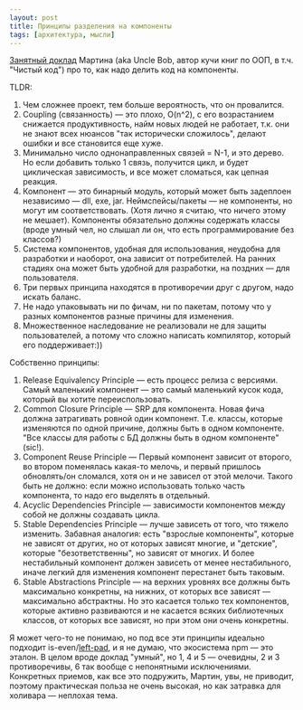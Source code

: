 ```yaml
---
layout: post
title: Принципы разделения на компоненты
tags: [архитектура, мысли]
---
```

[Занятный доклад](https://www.youtube.com/watch?v=N7agCpAYp1Q) Мартина (aka Uncle Bob, автор кучи книг по ООП, в т.ч. "Чистый код") про то, как надо делить код на компоненты.

TLDR:
1. Чем сложнее проект, тем больше вероятность, что он провалится. 
2. Coupling (связанность) — это плохо, O(n^2), с его возрастанием снижается продуктивность, найм новых людей не работает, т.к. они не знают всех нюансов "так исторически сложилось", делают ошибки и все становится еще хуже.
3. Минимально число однонаправленных связей = N-1, и это дерево. Но если добавить только 1 связь, получится цикл, и будет циклическая зависимость, и все может сломаться, как цепная реакция.
4. Компонент — это бинарный модуль, который может быть задеплоен независимо — dll, exe, jar. Неймспейсы/пакеты — не компоненты, но могут им соответствовать. (Хотя лично я считаю, что ничего этому не мешает). Компоненты обязательно должны содержать классы (вроде умный чел, но слышал ли он, что есть программирование без классов?)
5. Система компонентов, удобная для использования, неудобна для разработки и наоборот, она зависит от потребителей. На ранних стадиях она может быть удобной для разработки, на поздних — для пользователя.
6. Три первых принципа находятся в противоречии друг с другом, надо искать баланс.
7. Не надо упаковывать ни по фичам, ни по пакетам, потому что у разных компонентов разные причины для изменения.
8. Множественное наследование не реализовали не для защиты пользователей, а потому что сложно написать компилятор, который его поддерживает:))

Собственно принципы:
1. Release Equivalency Principle — есть процесс релиза с версиями. Самый маленький компонент — это самый маленький кусок кода, который вы хотите переиспользовать.
2. Common Closure Principle — SRP для компонента. Новая фича должна затрагивать ровной один компонент. Т.е. классы, которые изменяются по одной причине, должны быть в одном компоненте. "Все классы для работы с БД должны быть в одном компоненте" (sic!).
3. Component Reuse Principle — Первый компонент зависит от второго, во втором поменялась какая-то мелочь, и первый пришлось обновлять/он сломался, хотя он и не зависел от этой мелочи. Такого быть не должно: если можно использовать только часть компонента, то надо его выделять в отдельный.
4. Acyclic Dependencies Principle — зависимости компонентов между собой не должны создавать цикла.
5. Stable Dependencies Principle — лучше зависеть от того, что тяжело изменить. Забавная аналогия: есть "взрослые компоненты", которые не зависят от других, но от которых зависят многие, и "детские", которые "безответственны", но зависят от многих. И более нестабильный компонент должен зависеть от менее нестабильного, иначе легкий для изменения компонент перестанет быть таковым.
6. Stable Abstractions Principle — на верхних уровнях все должны быть максимально конкретны, на нижних, от которых все зависят — максимально абстрактны. Но это касается только тех компонентов, которые активно развиваются и не касается всяких библиотечных классов, от которых все зависят, но при этом они очень конкретны.

Я может чего-то не понимаю, но под все эти принципы идеально подходит is-even/[left-pad](https://habr.com/ru/post/280039/), и я не думаю, что экосистема npm — это эталон. В целом вроде доклад "умный", но 1, 4 и 5 — очевидны, 2 и 3 противоречивы, 6 так вообще с непонятными исключениями. Конкретных приемов, как все это подружить, Мартин, увы, не приводит, поэтому практическая польза не очень высокая, но как затравка для холивара — неплохая тема.

